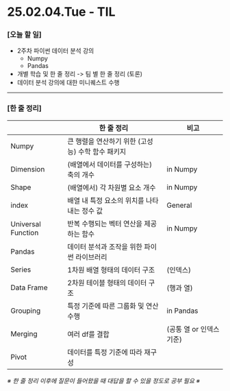 # 25.02.04.Tue - TIL

### [오늘 할 일]

- 2주차 파이썬 데이터 분석 강의
    - Numpy
    - Pandas
- 개별 학습 및 한 줄 정리 -> 팀 별 한 줄 정리 (토론)
- 데이터 분석 강의에 대한 미니퀘스트 수행

---

### [한 줄 정리]

|  | 한 줄 정리 | 비고 |
| --- | --- | --- |
| Numpy | 큰 행렬을 연산하기 위한 (고성능) 수학 함수 패키지 |  |
| Dimension | (배열에서 데이터를 구성하는) 축의 개수  | in Numpy |
| Shape | (배열에서) 각 차원별 요소 개수  | in Numpy |
| index | 배열 내 특정 요소의 위치를 나타내는 정수 값  | General  |
| Universal Function | 반복 수행되는 벡터 연산을 제공하는 함수  | in Numpy |
| Pandas | 데이터 분석과 조작을 위한 파이썬 라이브러리 |  |
| Series | 1차원 배열 형태의 데이터 구조  | (인덱스) |
| Data Frame | 2차원 테이블 형태의 데이터 구조  | (행과 열) |
| Grouping | 특정 기준에 따른 그룹화 및 연산 수행  | in Pandas |
| Merging | 여러 df를 결합  | (공통 열 or 인덱스 기준) |
| Pivot | 데이터를 특정 기준에 따라 재구성  |  |

*※ 한 줄 정리 이후에 질문이 들어왔을 때 대답을 할 수 있을 정도로 공부 필요 ※*
